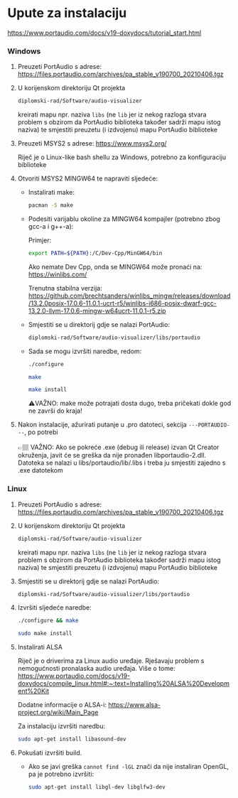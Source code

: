 # Upute za instalaciju

https://www.portaudio.com/docs/v19-doxydocs/tutorial_start.html

### Windows

1. Preuzeti PortAudio s adrese: https://files.portaudio.com/archives/pa_stable_v190700_20210406.tgz
2. U korijenskom direktoriju Qt projekta

    ```bash
    diplomski-rad/Software/audio-visualizer    
    ```
    
    kreirati mapu npr. naziva `libs` (ne `lib` jer iz nekog razloga stvara problem s obzirom da PortAudio biblioteka također sadrži mapu istog naziva) te smjestiti preuzetu (i izdvojenu) mapu PortAudio biblioteke
    
3. Preuzeti MSYS2 s adrese: https://www.msys2.org/

    Riječ je o Linux-like bash shellu za Windows, potrebno za konfiguraciju biblioteke
    
4. Otvoriti MSYS2 MINGW64 te napraviti sljedeće:

    * Instalirati make:
    
        ```bash
        pacman -S make
        ```
    
    * Podesiti varijablu okoline za MINGW64 kompajler (potrebno zbog gcc-a i g++-a):
    
        Primjer:
        
        ```bash
        export PATH=${PATH}:/C/Dev-Cpp/MinGW64/bin
        ```
        
        Ako nemate Dev Cpp, onda se MINGW64 može pronaći na: https://winlibs.com/ 
        
        Trenutna stabilna verzija: https://github.com/brechtsanders/winlibs_mingw/releases/download/13.2.0posix-17.0.6-11.0.1-ucrt-r5/winlibs-i686-posix-dwarf-gcc-13.2.0-llvm-17.0.6-mingw-w64ucrt-11.0.1-r5.zip
    
    * Smjestiti se u direktorij gdje se nalazi PortAudio:
    
        ```bash
        diplomski-rad/Software/audio-visualizer/libs/portaudio    
        ```
        
    * Sada se mogu izvršiti naredbe, redom:
    
        ```bash
        ./configure
        
        make
        
        make install
        ```
        
        ⚠️VAŽNO: make može potrajati dosta dugo, treba pričekati dokle god ne završi do kraja!

5. Nakon instalacije, ažurirati putanje u .pro datoteci, sekcija `---PORTAUDIO---`, po potrebi
<br/><br/>
👉🏽 VAŽNO: Ako se pokreće .exe (debug ili release) izvan Qt Creator okruženja, javit će se greška da nije pronađen libportaudio-2.dll. Datoteka se nalazi u libs/portaudio/lib/.libs i treba ju smjestiti zajedno s .exe datotekom

### Linux

1. Preuzeti PortAudio s adrese: https://files.portaudio.com/archives/pa_stable_v190700_20210406.tgz
2. U korijenskom direktoriju Qt projekta

    ```bash
    diplomski-rad/Software/audio-visualizer    
    ```
    
    kreirati mapu npr. naziva `libs` (ne `lib` jer iz nekog razloga stvara problem s obzirom da PortAudio biblioteka također sadrži mapu istog naziva) te smjestiti preuzetu (i izdvojenu) mapu PortAudio biblioteke

3.  Smjestiti se u direktorij gdje se nalazi PortAudio:

    ```bash
    diplomski-rad/Software/audio-visualizer/libs/portaudio    
    ```
        
4. Izvršiti sljedeće naredbe:

    ```bash
    ./configure && make   
    
    sudo make install
    ```
    
5. Instalirati ALSA

    Riječ je o driverima za Linux audio uređaje. Rješavaju problem s nemogućnosti pronalaska audio uređaja. Više o tome: https://www.portaudio.com/docs/v19-doxydocs/compile_linux.html#:~:text=Installing%20ALSA%20Development%20Kit
    
    Dodatne informacije o ALSA-i: https://www.alsa-project.org/wiki/Main_Page
    
    Za instalaciju izvršiti naredbu:
    
    ```bash
    sudo apt-get install libasound-dev
    ```

6. Pokušati izvršiti build.

    * Ako se javi greška `cannot find -lGL` znači da nije instaliran OpenGL, pa je potrebno izvršiti:
    
        ```bash
        sudo apt-get install libgl-dev libglfw3-dev
        ```
